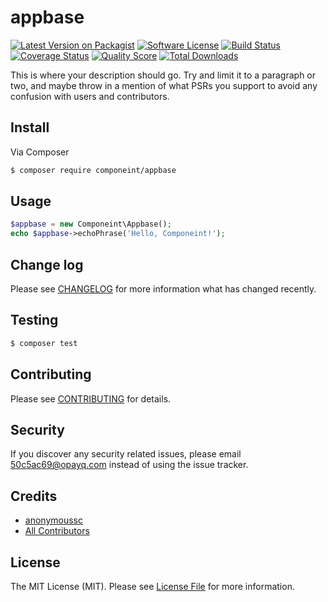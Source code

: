 # appbase

[![Latest Version on Packagist][ico-version]][link-packagist]
[![Software License][ico-license]](LICENSE.md)
[![Build Status][ico-travis]][link-travis]
[![Coverage Status][ico-scrutinizer]][link-scrutinizer]
[![Quality Score][ico-code-quality]][link-code-quality]
[![Total Downloads][ico-downloads]][link-downloads]

This is where your description should go. Try and limit it to a paragraph or two, and maybe throw in a mention of what
PSRs you support to avoid any confusion with users and contributors.

## Install

Via Composer

``` bash
$ composer require componeint/appbase
```

## Usage

``` php
$appbase = new Componeint\Appbase();
echo $appbase->echoPhrase('Hello, Componeint!');
```

## Change log

Please see [CHANGELOG](CHANGELOG.md) for more information what has changed recently.

## Testing

``` bash
$ composer test
```

## Contributing

Please see [CONTRIBUTING](CONTRIBUTING.md) for details.

## Security

If you discover any security related issues, please email 50c5ac69@opayq.com instead of using the issue tracker.

## Credits

- [anonymoussc][link-author]
- [All Contributors][link-contributors]

## License

The MIT License (MIT). Please see [License File](LICENSE.md) for more information.

[ico-version]: https://img.shields.io/packagist/v/componeint/appbase.svg?style=flat-square
[ico-license]: https://img.shields.io/badge/license-MIT-brightgreen.svg?style=flat-square
[ico-travis]: https://img.shields.io/travis/componeint/appbase/master.svg?style=flat-square
[ico-scrutinizer]: https://img.shields.io/scrutinizer/coverage/g/componeint/appbase.svg?style=flat-square
[ico-code-quality]: https://img.shields.io/scrutinizer/g/componeint/appbase.svg?style=flat-square
[ico-downloads]: https://img.shields.io/packagist/dt/componeint/appbase.svg?style=flat-square

[link-packagist]: https://packagist.org/packages/componeint/appbase
[link-travis]: https://travis-ci.org/componeint/appbase
[link-scrutinizer]: https://scrutinizer-ci.com/g/componeint/appbase/code-structure
[link-code-quality]: https://scrutinizer-ci.com/g/componeint/appbase
[link-downloads]: https://packagist.org/packages/componeint/appbase
[link-author]: https://github.com/componeint
[link-contributors]: ../../contributors
